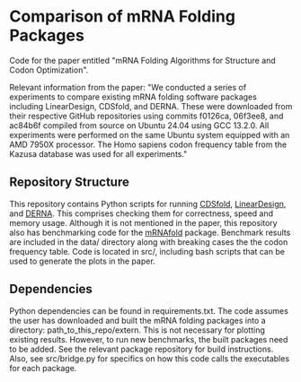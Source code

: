 # Comparison of mRNA Folding Packages
Code for the paper entitled "mRNA Folding Algorithms for Structure and Codon Optimization".

Relevant information from the paper:
"We conducted a series of experiments to compare existing mRNA folding software packages including LinearDesign, CDSfold, and DERNA. These were downloaded from their respective GitHub repositories using commits f0126ca, 06f3ee8, and ac84b6f compiled from source on Ubuntu 24.04 using GCC 13.2.0. All experiments were performed on the same Ubuntu system equipped with an AMD 7950X processor. The Homo sapiens codon frequency table from the Kazusa database was used for all experiments."


## Repository Structure
This repository contains Python scripts for running [CDSfold](https://github.com/gterai/CDSfold), [LinearDesign](https://github.com/LinearDesignSoftware/LinearDesign), and [DERNA](https://github.com/elkebir-group/derna).
This comprises checking them for correctness, speed and memory usage. Although it is not mentioned in the paper, this repository also has benchmarking code for the [mRNAfold](https://github.com/maxhwardg/mRNAfold) package.
Benchmark results are included in the data/ directory along with breaking cases the the codon frequency table.
Code is located in src/, including bash scripts that can be used to generate
the plots in the paper.

## Dependencies
Python dependencies can be found in requirements.txt.
The code assumes the user has downloaded and built the mRNA folding packages into a directory: path_to_this_repo/extern. This is not necessary for plotting existing results.
However, to run new benchmarks, the built packages need to be added.
See the relevant package repository for build instructions.
Also, see src/bridge.py for specifics on how this code calls the executables for each package.
